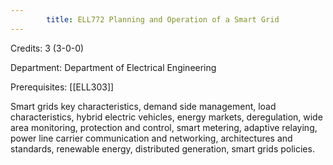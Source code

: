 ```yaml
---
        title: ELL772 Planning and Operation of a Smart Grid
---
```

Credits: 3 (3-0-0)

Department: Department of Electrical Engineering

Prerequisites: [[ELL303]]

Smart grids key characteristics, demand side management, load characteristics, hybrid electric vehicles, energy markets, deregulation, wide area monitoring, protection and control, smart metering, adaptive relaying, power line carrier communication and networking, architectures and standards, renewable energy, distributed generation, smart grids policies.